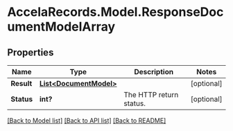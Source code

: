 # AccelaRecords.Model.ResponseDocumentModelArray
## Properties

Name | Type | Description | Notes
------------ | ------------- | ------------- | -------------
**Result** | [**List&lt;DocumentModel&gt;**](DocumentModel.md) |  | [optional] 
**Status** | **int?** | The HTTP return status. | [optional] 

[[Back to Model list]](../README.md#documentation-for-models) [[Back to API list]](../README.md#documentation-for-api-endpoints) [[Back to README]](../README.md)

